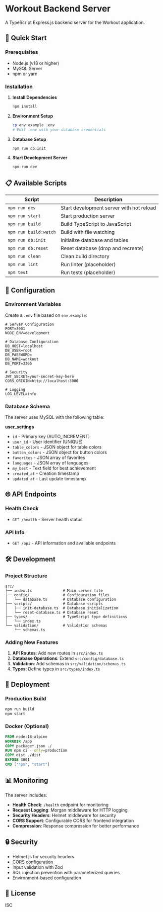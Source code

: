 # Workout Backend Server

A TypeScript Express.js backend server for the Workout application.

## 🚀 Quick Start

### Prerequisites

- Node.js (v18 or higher)
- MySQL Server
- npm or yarn

### Installation

1. **Install Dependencies**
   ```bash
   npm install
   ```

2. **Environment Setup**
   ```bash
   cp env.example .env
   # Edit .env with your database credentials
   ```

3. **Database Setup**
   ```bash
   npm run db:init
   ```

4. **Start Development Server**
   ```bash
   npm run dev
   ```

## 📋 Available Scripts

| Script | Description |
|--------|-------------|
| `npm run dev` | Start development server with hot reload |
| `npm run start` | Start production server |
| `npm run build` | Build TypeScript to JavaScript |
| `npm run build:watch` | Build with file watching |
| `npm run db:init` | Initialize database and tables |
| `npm run db:reset` | Reset database (drop and recreate) |
| `npm run clean` | Clean build directory |
| `npm run lint` | Run linter (placeholder) |
| `npm test` | Run tests (placeholder) |

## 🔧 Configuration

### Environment Variables

Create a `.env` file based on `env.example`:

```env
# Server Configuration
PORT=3001
NODE_ENV=development

# Database Configuration
DB_HOST=localhost
DB_USER=root
DB_PASSWORD=
DB_NAME=workout
DB_PORT=3306

# Security
JWT_SECRET=your-secret-key-here
CORS_ORIGIN=http://localhost:3000

# Logging
LOG_LEVEL=info
```

### Database Schema

The server uses MySQL with the following table:

**user_settings**
- `id` - Primary key (AUTO_INCREMENT)
- `user_id` - User identifier (UNIQUE)
- `table_colors` - JSON object for table colors
- `button_colors` - JSON object for button colors
- `favorites` - JSON array of favorites
- `languages` - JSON array of languages
- `my_best` - Text field for best achievement
- `created_at` - Creation timestamp
- `updated_at` - Last update timestamp

## 🌐 API Endpoints

### Health Check
- `GET /health` - Server health status

### API Info
- `GET /api` - API information and available endpoints

## 🛠️ Development

### Project Structure

```
src/
├── index.ts              # Main server file
├── config/               # Configuration files
│   └── database.ts       # Database configuration
├── scripts/              # Database scripts
│   ├── init-database.ts  # Database initialization
│   └── reset-database.ts # Database reset
├── types/                # TypeScript type definitions
│   └── index.ts
└── validation/           # Validation schemas
    └── schemas.ts
```

### Adding New Features

1. **API Routes**: Add new routes in `src/index.ts`
2. **Database Operations**: Extend `src/config/database.ts`
3. **Validation**: Add schemas in `src/validation/schemas.ts`
4. **Types**: Define types in `src/types/index.ts`

## 🚀 Deployment

### Production Build

```bash
npm run build
npm start
```

### Docker (Optional)

```dockerfile
FROM node:18-alpine
WORKDIR /app
COPY package*.json ./
RUN npm ci --only=production
COPY dist ./dist
EXPOSE 3001
CMD ["npm", "start"]
```

## 📊 Monitoring

The server includes:
- **Health Check**: `/health` endpoint for monitoring
- **Request Logging**: Morgan middleware for HTTP logging
- **Security Headers**: Helmet middleware for security
- **CORS Support**: Configurable CORS for frontend integration
- **Compression**: Response compression for better performance

## 🔒 Security

- Helmet.js for security headers
- CORS configuration
- Input validation with Zod
- SQL injection prevention with parameterized queries
- Environment-based configuration

## 📝 License

ISC